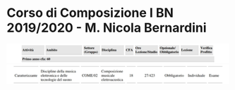 Corso di Composizione I BN 2019/2020 - M. Nicola Bernardini
==========

<img src="https://github.com/SMERM/BN-Velitchkova/blob/master/Programma%20di%20studi/intestazione.jpeg" width= "1400">

<img src="https://github.com/SMERM/BN-Velitchkova/blob/master/Programma%20di%20studi/composizione_IBN.jpeg" width= "900">

